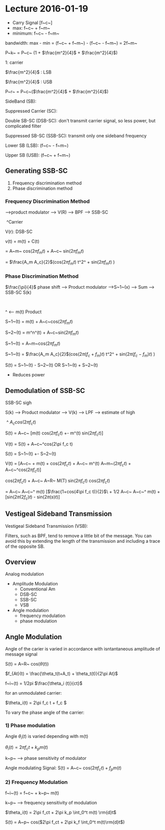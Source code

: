 # Lecture 2016-01-19

* Carry Signal [f~c~]
* max: f~c~ + f~m~
* minimum: f~c~ - f~m~

bandwidth: max - min = (f~c~ + f~m~) - (f~c~ - f~m~) = 2f~m~



P~k~ = P~c~ (1 + $\frac{m^2}{4}$ + $\frac{m^2}{4}$)

1: carrier

$\frac{m^2}{4}$ : LSB

$\frac{m^2}{4}$ : USB

P~r~ = P~c~($\frac{m^2}{4}$ + $\frac{m^2}{4}$)

SideBand (SB):

Suppressed Carrier (SC):

Double SB-SC (DSB-SC): don't transmit carrier signal, so less power, but complicated filter

Suppressed SB-SC (SSB-SC): transmit only one sideband frequency 

Lower SB (LSB): (f~c~ - f~m~)

Upper SB (USB): (f~c~ + f~m~)

## Generating SSB-SC

1. Frequency discrimination method
2. Phase discrimination method

### Frequency Discrimination Method

—>product modulator —> V(R) —> BPF —> SSB-SC

​		^Carrier 

V(r): DSB-SC

v(t) = m(t) + C(t)

 = A~m~ cos($2\pi f_mt$) + A~c~ sin($2\pi f_mt$) 

 = $\frac{A_m A_c}{2}$(cos($2\pi f_mt$)  t^2^ + sin($2\pi f_mt$) )

### Phase Discrimination Method

$\frac{\pi}{4}$ phase shift —> Product modulator —>S~1~(x) —> Sum —> SSB-SC S(k)

​					

^ <— m(t) Product 

S~1~(t) = m(t) + A~c~cos($2\pi f_mt$)

S~2~(t) = m^n^(t) + A~c~sin($2\pi f_mt$)

S~1~(t) = A~m~cos($2\pi f_mt$)

S~1~(t) = $\frac{A_m A_c}{2}$(cos($2\pi (f_c + f_m)t$)  t^2^ + sin($2\pi (f_c - f_m)t$) )

S(t) = S~1~(t) - S~2~(t) OR S~1~(t) + S~2~(t)

* Reduces power

## Demodulation of SSB-SC

SSB-SC sigh

S(k) —> Product modulator —> V(k) —> LPF —> estimate of high 

​		^ $A_c cos(2\pi f_c t)$

S(t) = A~c~ [m(t) cos$(2\pi f_c t)$ +- m^(t) sin$(2\pi f_c t)$]

V(t) = S(t) + A~c~^cos(2\pi f_c t)

S(t) = S~1~(t) +- S~2~(t)

V(t) = [A~c~ + m(t) + cos$(2\pi f_c t)$ + A~c~ m^(t) A~m~$(2\pi f_c t)$ + A~c~^cos$(2\pi f_c t)$]

cos$(2\pi f_c t)$ + A~c~ A~R~ M(T) sin$(2\pi f_c t)$ cos$(2\pi f_c t)$

= A~c~ A~c~^ m(t) [$\frac{1+cos(4\pi f_c t)}{2}$\ + 1/2 A~c~ A~c~^ m(t) + [sin($2\pi (2f_c)t$) - sin($2\pi(s)t$)]

## Vestigeal Sideband Transmission

Vestigeal Sideband Transmission (VSB):

Filters, such as BPF, tend to remove a little bit of the message. You can avoid this by extending the length of the transmission and including a trace of the opposite SB.

## Overview

Analog modulation

* Amplitude Modulation
  * Conventional Am
  * DSB-SC
  * SSB-SC
  * VSB
* Angle modulation
  * frequency modulation
  * phase modulation

## Angle Modulation

Angle of the carier is varied in accordance with isntantaneous amplitude of message signal

S(t) = A~R~ cos($\theta (t)$)

$f_{At}(t) = \frac{\theta_t(t+A_t) + \theta_t(t)}{2\pi At}$

f~i~(t) = 1/2pi $\frac{\theta_i (t)}{ct}$

for an unmodulated carrier:

$\theta_i(t) = 2\pi f_c t + f_c $

To vary the phase angle of the carrier:

### 1) Phase modulation

Angle $\theta_i(t)$ is varied depending with m(t)

$\theta_i (t) = 2\pi f_c t + k_p m(t)$

k~p~ —> phase sensitivity of modulator

Angle modulating Signal: S(t) = A~c~ cos$(2\pi f_c t) + f_p m(t)$ 



### 2) Frequency Modulation

f~i~(t) = f~c~ + k~p~ m(t)

k~p~ —> frequency sensitivity of modulation

$\theta_i(t) = 2\pi f_ct + 2\pi k_p \int_0^t m(t) \rm{d}t$

S(t) = A~p~ cos($2\pi f_ct + 2\pi k_f \int_0^t m(t)\rm{d}t$)

